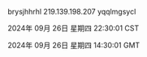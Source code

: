 brysjhhrhl 219.139.198.207 yqqlmgsycl

2024年 09月 26日 星期四 22:30:01 CST

2024年 09月 26日 星期四 14:30:01 GMT
